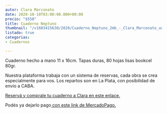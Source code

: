 ```yaml
---
autor: Clara Marconato
date: 2020-10-10T03:00:00.000+00:00
precio: "$550"
title: Cuaderno Neptuno
thumbnail: "/v1603415630/2020/Cuaderno_Neptuno_2mb_-_Clara_Marconato_uddjva.jpg"
listado: true
categorias:
- Cuadernos

---
```

Cuaderno hecho a mano 11 x 16cm. Tapas duras, 80 hojas lisas bookcel 80gr.

Nuestra plataforma trabaja con un sistema de reservas, cada obra se crea especialmente para vos. Los repartos son en La Plata, con posibilidad de envío a CABA.

[Reservá y comprale tu cuaderno a Clara en este enlace.](https://docs.google.com/forms/d/1oVFJmYawrgo4DT1HK_Jp2Y344FOxC8FssvAa-raNFpI/edit)

Podés ya dejarlo pago[ con este link de MercadoPago.](https://mpago.la/2zaLD7V)